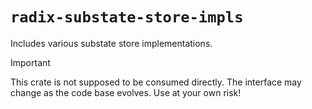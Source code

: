 # `radix-substate-store-impls`

Includes various substate store implementations.

> [!IMPORTANT]  
> This crate is not supposed to be consumed directly. The interface may change as the code base evolves. Use at your own risk!